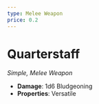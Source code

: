 ```yaml
---
type: Melee Weapon
price: 0.2
---
```

# Quarterstaff

*Simple, Melee Weapon*

- **Damage**: 1d6 Bludgeoning
- **Properties**: Versatile


